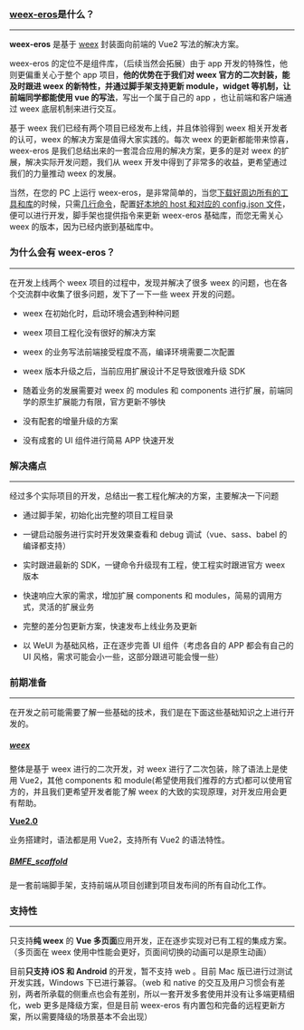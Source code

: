 ### [weex-eros](https://karynsong.gitbooks.io/weex-eros/content/)是什么？
---

**weex-eros** 是基于 [weex](https://weex-project.io/cn/) 封装面向前端的 Vue2 写法的解决方案。

weex-eros 的定位不是组件库，（后续当然会拓展）由于 app 开发的特殊性，他则更偏重关心于整个 app 项目，**他的优势在于我们对 weex 官方的二次封装，能及时跟进 weex 的新特性，并通过脚手架支持更新 module，widget 等机制，让前端同学都能使用 vue 的写法**，写出一个属于自己的 app ，也让前端和客户端通过 weex 底层机制来进行交互。

基于 weex 我们已经有两个项目已经发布上线，并且体验得到 weex 相关开发者的认可，weex 的解决方案是值得大家实践的。每次 weex 的更新都能带来惊喜，weex-eros 是我们总结出来的一套混合应用的解决方案，更多的是对 weex 的扩展，解决实际开发问题，我们从 weex 开发中得到了非常多的收益，更希望通过我们的力量推动 weex 的发展。

 当然，在您的 PC 上运行 weex-eros，是非常简单的，当您[下载好周边所有的工具和库](/kuai-su-ru-men/huan-jing-da-jian.md)的时候，只需[几行命令](/kuai-su-ru-men/chuang-jian-gong-cheng.md)，配置[好本地的 host 和对应的 config.json 文件](/kuai-su-ru-men/kai-fa-diao-shi.md)，便可以进行开发，脚手架也提供指令来更新 weex-eros 基础库，而您无需关心 weex 的版本，因为已经内嵌到基础库中。



### 为什么会有 weex-eros？
---

在开发上线两个 weex 项目的过程中，发现并解决了很多 weex 的问题，也在各个交流群中收集了很多问题，发下了一下一些 weex 开发的问题。

* weex 在初始化时，启动环境会遇到种种问题

* weex 项目工程化没有很好的解决方案

* weex 的业务写法前端接受程度不高，编译环境需要二次配置

* weex 版本升级之后，当前应用扩展设计不足导致很难升级 SDK

* 随着业务的发展需要对 weex 的 modules 和 components 进行扩展，前端同学的原生扩展能力有限，官方更新不够快

* 没有配套的增量升级的方案

* 没有成套的 UI 组件进行简易 APP 快速开发


### 解决痛点
---

经过多个实际项目的开发，总结出一套工程化解决的方案，主要解决一下问题

* 通过脚手架，初始化出完整的项目工程目录

* 一键启动服务进行实时开发效果查看和 debug 调试（vue、sass、babel 的编译都支持）

* 实时跟进最新的 SDK，一键命令升级现有工程，使工程实时跟进官方 weex 版本

* 快速响应大家的需求，增加扩展 components 和 modules，简易的调用方式，灵活的扩展业务

* 完整的差分包更新方案，快速发布上线业务及更新

* 以 WeUI 为基础风格，正在逐步完善 UI 组件（考虑各自的 APP 都会有自己的 UI 风格，需求可能会小一些，这部分跟进可能会慢一些）

### 前期准备
---

在开发之前可能需要了解一些基础的技术，我们是在下面这些基础知识之上进行开发的。

##### [weex](http://weex-project.io/cn/)

整体是基于 weex 进行的二次开发，对 weex 进行了二次包装，除了语法上是使用 Vue2，其他 components 和 module\(希望使用我们推荐的方式\)都可以使用官方的，并且我们更希望开发者能了解 weex 的大致的实现原理，对开发应用会更有帮助。

[**Vue2.0**](https://cn.vuejs.org/index.html)

业务搭建时，语法都是用 Vue2，支持所有 Vue2 的语法特性。

##### [BMFE\_scaffold](https://www.gitbook.com/book/karynsong/weex-eros/edit#)

是一套前端脚手架，支持前端从项目创建到项目发布间的所有自动化工作。


### 支持性
---

只支持**纯 weex** 的 **Vue 多页面**应用开发，正在逐步实现对已有工程的集成方案。（多页面在 weex 使用中性能会更好，页面间切换的动画可以是原生动画）

目前**只支持 iOS 和 Android** 的开发，暂不支持 web 。目前 Mac 版已进行过测试开发实践，Windows 下已进行兼容。（web 和 native 的交互及用户习惯会有差别，两者所承载的侧重点也会有差别，所以一套开发多套使用并没有让多端更精细化，web 更多是降级方案，但是目前 weex-eros 有内置包和完备的远程更新方案，所以需要降级的场景基本不会出现）